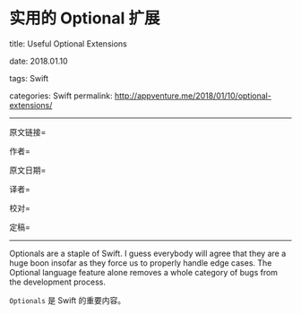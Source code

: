 # 实用的 Optional 扩展

title: Useful Optional Extensions

date: 2018.01.10 

tags: Swift 

categories: Swift permalink: <http://appventure.me/2018/01/10/optional-extensions/>

---

原文链接= 

作者= 

原文日期= 

译者= 

校对= 

定稿=

---

Optionals are a staple of Swift. I guess everybody will agree that they are a huge boon insofar as they force us to properly handle edge cases. The Optional language feature alone removes a whole category of bugs from the development process.

`Optionals` 是 Swift 的重要内容。





